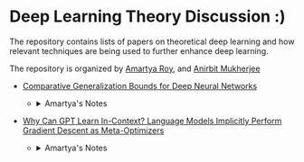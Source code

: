 # Deep Learning Theory Discussion :)

The repository contains lists of papers on theoretical deep learning and how relevant techniques are being used to further enhance deep learning. 

The repository is organized by [Amartya Roy](https://sites.google.com/view/amartyaroy/home?authuser=0), and [Anirbit Mukherjee](https://sites.google.com/view/anirbit/home)



   - [Comparative Generalization Bounds for Deep Neural Networks](https://openreview.net/pdf?id=162TqkUNPO)
      - <details><summary>Amartya's Notes</summary>
        Recent research suggests that deep neural networks are able to generalize well to new data. This paper looks at how corrupted labels affect the extent of intermediate layer NCC separability. Authors have proposed a novel generalization bound that estimates the likelihood that the effective depth of a trained neural network is strictly smaller than the minimal depth required to achieve NCC separability with partially corrupted labels. They have introduced the concept of “effective depth’ in neural networks, which refers to the lowest layer at which the features are nearest class-center separable.
        </details>  

   - [Why Can GPT Learn In-Context? Language Models Implicitly Perform Gradient Descent as Meta-Optimizers](https://arxiv.org/pdf/2212.10559.pdf)
      - <details><summary>Amartya's Notes</summary>a   

        </details>
       

